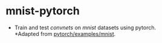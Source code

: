 mnist-pytorch
========
* Train and test *convnets* on *mnist* datasets using pytorch.    
*Adapted from [pytorch/examples/mnist](https://github.com/pytorch/examples/tree/master/mnist).
